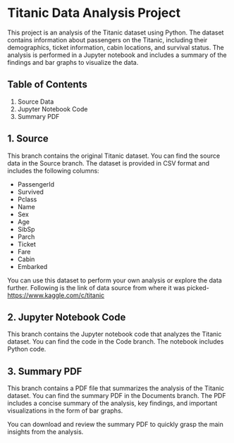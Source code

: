 # Titanic Data Analysis Project

This project is an analysis of the Titanic dataset using Python. The dataset contains information about passengers on the Titanic, including their demographics, ticket information, cabin locations, and survival status. The analysis is performed in a Jupyter notebook and includes a summary of the findings and bar graphs to visualize the data.

## Table of Contents
1. Source Data
2. Jupyter Notebook Code
3. Summary PDF

## 1. Source

This branch contains the original Titanic dataset. You can find the source data in the Source branch. The dataset is provided in CSV format and includes the following columns:

- PassengerId
- Survived
- Pclass
- Name
- Sex
- Age
- SibSp
- Parch
- Ticket
- Fare
- Cabin
- Embarked

You can use this dataset to perform your own analysis or explore the data further. Following is the link of data source from where it was picked- https://www.kaggle.com/c/titanic

## 2. Jupyter Notebook Code

This branch contains the Jupyter notebook code that analyzes the Titanic dataset. You can find the code in the Code branch. The notebook includes Python code.

## 3. Summary PDF

This branch contains a PDF file that summarizes the analysis of the Titanic dataset. You can find the summary PDF in the Documents branch. The PDF includes a concise summary of the analysis, key findings, and important visualizations in the form of bar graphs.

You can download and review the summary PDF to quickly grasp the main insights from the analysis.
